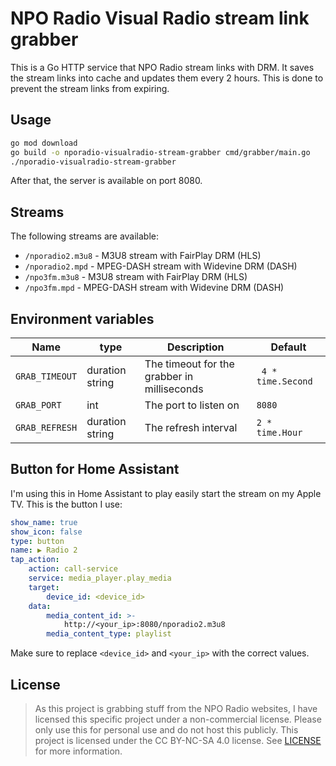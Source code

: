 # NPO Radio Visual Radio stream link grabber

This is a Go HTTP service that NPO Radio stream links with DRM. It saves the stream links into cache and updates them every 2 hours. This is done to prevent the stream links from expiring. 

## Usage

```bash
go mod download
go build -o nporadio-visualradio-stream-grabber cmd/grabber/main.go
./nporadio-visualradio-stream-grabber
```

After that, the server is available on port 8080.

## Streams

The following streams are available:

-  `/nporadio2.m3u8` - M3U8 stream with FairPlay DRM (HLS)
-  `/nporadio2.mpd` - MPEG-DASH stream with Widevine DRM (DASH)
-  `/npo3fm.m3u8` - M3U8 stream with FairPlay DRM (HLS)
-  `/npo3fm.mpd` - MPEG-DASH stream with Widevine DRM (DASH)


## Environment variables

| Name           | type            | Description                                 | Default            |
|----------------|-----------------|---------------------------------------------|--------------------|
| `GRAB_TIMEOUT` | duration string | The timeout for the grabber in milliseconds | ` 4 * time.Second` |
| `GRAB_PORT`    | int             | The port to listen on                       | `8080`             |
| `GRAB_REFRESH` | duration string | The refresh interval                        | `2 * time.Hour`    |


## Button for Home Assistant

I'm using this in Home Assistant to play easily start the stream on my Apple TV. This is the button I use:

```yaml
show_name: true
show_icon: false
type: button
name: ▶️ Radio 2
tap_action:
    action: call-service
    service: media_player.play_media
    target:
        device_id: <device_id>
    data:
        media_content_id: >-
            http://<your_ip>:8080/nporadio2.m3u8
        media_content_type: playlist
```

Make sure to replace `<device_id>` and `<your_ip>` with the correct values.

## License

> As this project is grabbing stuff from the NPO Radio websites, I have licensed this specific project under a non-commercial license. Please only use this for personal use and do not host this publicly.
This project is licensed under the CC BY-NC-SA 4.0 license. See [LICENSE](LICENSE) for more information.